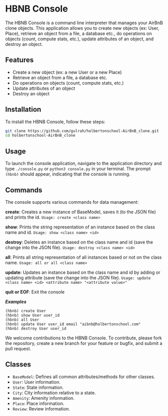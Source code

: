 # HBNB Console

The HBNB Console is a command line interpreter that manages your AirBnB clone objects. This application allows you to create new objects (ex: User, Place), retrieve an object from a file, a database etc., do operations on objects (count, compute stats, etc.), update attributes of an object, and destroy an object.

## Features

- Create a new object (ex: a new User or a new Place)
- Retrieve an object from a file, a database etc.
- Do operations on objects (count, compute stats, etc.)
- Update attributes of an object
- Destroy an object

## Installation

To install the HBNB Console, follow these steps:

```bash
git clone https://github.com/gulrah/holbertonschool-AirBnB_clone.git
cd holbertonschool-AirBnB_clone
```

## Usage

To launch the console application, navigate to the application directory and type `./console.py` or `python3 console.py` in your terminal. The prompt `(hbnb)` should appear, indicating that the console is running.

## Commands

The console supports various commands for data management:

**create**: Creates a new instance of BaseModel, saves it (to the JSON file) and prints the id. `Usage: create <class name>`

**show**: Prints the string representation of an instance based on the class name and id. `Usage: show <class name> <id>`

**destroy**: Deletes an instance based on the class name and id (save the change into the JSON file). `Usage: destroy <class name> <id>`

**all**: Prints all string representation of all instances based or not on the class name. `Usage: all or all <class name>`

**update**: Updates an instance based on the class name and id by adding or updating attribute (save the change into the JSON file). `Usage: update <class name> <id> <attribute name> "<attribute value>"`

**quit or EOF**: Exit the console

***Examples***
```
(hbnb) create User
(hbnb) show User user_id
(hbnb) all User
(hbnb) update User user_id email "aibnb@holbertonschool.com"
(hbnb) destroy User user_id
```
We welcome contributions to the HBNB Console. To contribute, please fork the repository, create a new branch for your feature or bugfix, and submit a pull request.

## Classes

- `BaseModel`: Defines all common attributes/methods for other classes.
- `User`: User information.
- `State`: State information.
- `City`: City information relative to a state.
- `Amenity`: Amenity information.
- `Place`: Place information.
- `Review`: Review information.

